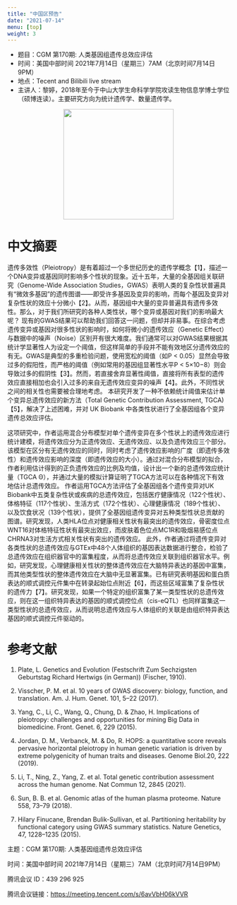 ```yaml
---
title: "中国区预告"
date: "2021-07-14"
menu: [top]
weight: 3
---
```


- 题目：CGM 第170期: 人类基因组遗传总效应评估
- 时间：美国中部时间 2021年7月14日（星期三）7AM（北京时间7月14日9PM）
- 地点：Tecent and Bilibili live stream
- 主讲人：黎婷，2018年至今于中山大学生命科学学院攻读生物信息学博士学位（硕博连读）。主要研究方向为统计遗传学、数量遗传学。

<div align="center">
<img src="https://i.loli.net/2021/07/10/LUvyxjPAbRqw3nc.png" height=250>
</div>

# 中文摘要

遗传多效性（Pleiotropy）是有着超过一个多世纪历史的遗传学概念【1】，描述一个DNA变异或基因同时影响多个性状的现象。近十五年，大量的全基因组关联研究（Genome-Wide Association Studies，GWAS）表明人类的复杂性状普遍具有“微效多基因”的遗传图谱——即受许多基因及变异的影响，而每个基因及变异对复杂性状的效应十分微小【2】。从而，基因组中大量的变异普遍具有遗传多效性。那么，对于我们所研究的各种人类性状，哪个变异或基因对我们的影响最大呢？
现有的GWAS结果可以帮助我们回答这一问题，但却并非易事。在综合考虑遗传变异或基因对很多性状的影响时，如何将微小的遗传效应（Genetic Effect）与数据中的噪声（Noise）区别开有很大难度。我们通常可以对GWAS结果根据其统计学显著性人为设定一个阈值，但这样简单的手段并不能有效地区分遗传效应的有无。GWAS是典型的多重检验问题，使用宽松的阈值（如P < 0.05）显然会导致过多的假阳性，而严格的阈值（例如常用的基因组显著性水平P < 5×10−8）则会导致过多的假阴性【3】。然而，若直接舍弃显著性阈值，直接将所有表型的遗传效应直接相加也会引入过多的来自无遗传效应变异的噪声【4】。此外，不同性状之间的相关性也需要被合理地考虑。
本研究开发了一种不依赖统计阈值来估计单个变异总遗传效应的新方法（Total Genetic Contribution Assessment, TGCA)【5】，解决了上述困难，并对 UK Biobank 中各类性状进行了全基因组各个变异遗传总效应评估。

这项研究中，作者运用混合分布模型对单个遗传变异在多个性状上的遗传效应进行统计建模，将遗传效应分为正遗传效应、无遗传效应、以及负遗传效应三个部分。该模型在区分有无遗传效应的同时，同时考虑了遗传效应影响的广度（即遗传多效性）和遗传效应影响的深度（即遗传效应的大小）。通过对混合分布模型的拟合，作者利用估计得到的正负遗传效应的比例及均值，设计出一个新的总遗传效应统计量（TGCA Θ），并通过大量的模拟计算证明了TGCA方法可以在各种情况下有效地估计总遗传效应。
作者运用TGCA方法评估了全基因组各个遗传变异对UK Biobank中五类复杂性状或疾病的总遗传效应，包括医疗健康情况（122个性状）、体格特征（117个性状）、生活方式（172个性状）、心理健康情况（189个性状）、以及饮食状况（139个性状），提供了全基因组遗传变异对五种类型性状总贡献的图谱。研究发现，人类HLA位点对健康相关性状有最突出的遗传效应，骨密度位点WNT16对体格特征性状有最突出效应，而皮肤着色位点MC1R和吸烟易感位点CHRNA3对生活方式相关性状有突出的遗传效应。
此外，作者通过将遗传变异对各类性状的总遗传效应与GTEx中48个人体组织的基因表达数据进行整合，检验了总遗传效应在组织器官中的富集程度，从而将总遗传效应关联到组织器官水平。例如，研究发现，心理健康相关性状的整体遗传效应在大脑特异表达的基因中富集，而其他类型性状的整体遗传效应在大脑中无显著富集。已有研究表明基因和蛋白质表达的顺式调控元件集中在转录起始位点附近【6】，而这些区域富集了复杂性状的遗传力【7】。研究发现，如果一个特定的组织富集了某一类型性状的总遗传效应，则在这一组织特异表达的基因的顺式调控位点（cis-eQTL）也同样富集这一类型性状的总遗传效应，从而说明总遗传效应与人体组织的关联是由组织特异表达基因的顺式调控元件驱动的。


# 参考文献

1. Plate, L. Genetics and Evolution (Festschrift Zum Sechzigsten Geburtstag Richard Hertwigs (in German)) (Fischer, 1910).

2. Visscher, P. M. et al. 10 years of GWAS discovery: biology, function, and translation. Am. J. Hum. Genet. 101, 5–22 (2017).

3. Yang, C., Li, C., Wang, Q., Chung, D. & Zhao, H. Implications of pleiotropy: challenges and opportunities for mining Big Data in biomedicine. Front. Genet. 6, 229 (2015).

4.  Jordan, D. M., Verbanck, M. & Do, R. HOPS: a quantitative score reveals pervasive horizontal pleiotropy in human genetic variation is driven by extreme polygenicity of human traits and diseases. Genome Biol.20, 222 (2019).

5. Li, T., Ning, Z., Yang, Z. et al. Total genetic contribution assessment across the human genome. Nat Commun 12, 2845 (2021).

6. Sun, B. B. et al. Genomic atlas of the human plasma proteome. Nature 558, 73–79 (2018).

7. Hilary Finucane, Brendan Bulik-Sullivan, et al. Partitioning heritability by functional category using GWAS summary statistics. Nature Genetics, 47, 1228–1235 (2015).

主题：CGM 第170期: 人类基因组遗传总效应评估

时间：美国中部时间 2021年7月14日（星期三）7AM（北京时间7月14日9PM）

腾讯会议 ID：439 296 925

腾讯会议链接：https://meeting.tencent.com/s/6avVbH06kVVR



